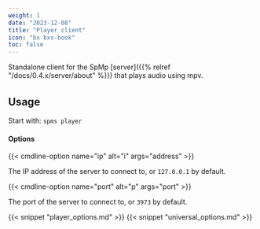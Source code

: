 ```yaml
---
weight: 1
date: "2023-12-08"
title: "Player client"
icon: "bx bxs-book"
toc: false
---
```


Standalone client for the SpMp [server]({{% relref "/docs/0.4.x/server/about" %}}) that plays audio using mpv.

######

## Usage

Start with: `spms player`

#### Options

{{< cmdline-option name="ip" alt="i" args="address" >}}

The IP address of the server to connect to, or `127.0.0.1` by default.

{{< cmdline-option name="port" alt="p" args="port" >}}

The port of the server to connect to, or `3973` by default.

{{< snippet "player_options.md" >}}
{{< snippet "universal_options.md" >}}
